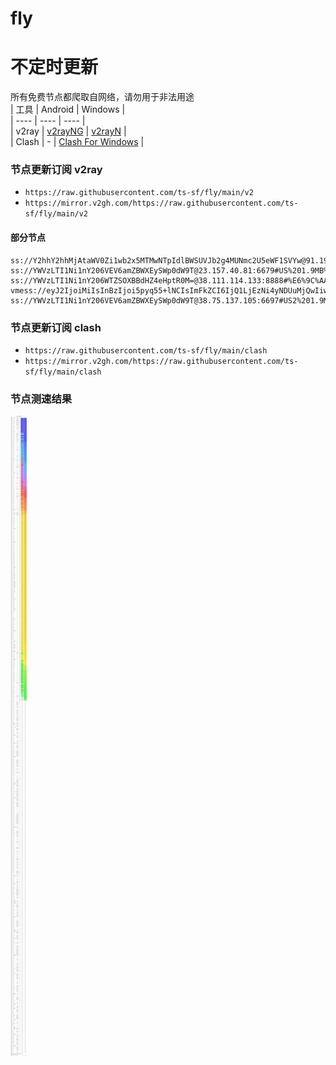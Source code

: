 # fly
# 不定时更新
所有免费节点都爬取自网络，请勿用于非法用途  
|  工具  | Android  | Windows  |  
|  ----  | ----   | ----  |  
| v2ray  | [v2rayNG](https://github.com/2dust/v2rayNG/releases) | [v2rayN](https://github.com/2dust/v2rayN/releases) |  
| Clash  | - | [Clash For Windows](https://github.com/2dust/clashN/releases) | 
  
### 节点更新订阅  v2ray
- `https://raw.githubusercontent.com/ts-sf/fly/main/v2`  
- `https://mirror.v2gh.com/https://raw.githubusercontent.com/ts-sf/fly/main/v2`  

#### 部分节点  
``` 
ss://Y2hhY2hhMjAtaWV0Zi1wb2x5MTMwNTpIdlBWSUVJb2g4MUNmc2U5eWF1SVYw@91.190.155.55:34994#%E6%9C%AA%E7%9F%A52
ss://YWVzLTI1Ni1nY206VEV6amZBWXEySWp0dW9T@23.157.40.81:6679#US%201.9MB%2Fs
ss://YWVzLTI1Ni1nY206WTZSOXBBdHZ4eHptR0M=@38.111.114.133:8888#%E6%9C%AA%E7%9F%A53%201.8MB%2Fs
vmess://eyJ2IjoiMiIsInBzIjoi5pyq55+lNCIsImFkZCI6IjQ1LjEzNi4yNDUuMjQwIiwicG9ydCI6IjEyOTEwIiwiaWQiOiI4MjU5Y2IxYy1kZDZjLTQ3MzktOWM4OC1hZjU1MGQ5Nzc1MjUiLCJhaWQiOiIwIiwic2N5IjoiYXV0byIsIm5ldCI6IndzIiwidHlwZSI6Im5vbmUiLCJob3N0IjoiIiwicGF0aCI6IiIsInRscyI6InRscyIsInNuaSI6IjIyLmx3ZGgudXMiLCJ0ZXN0X25hbWUiOiI0In0=
ss://YWVzLTI1Ni1nY206VEV6amZBWXEySWp0dW9T@38.75.137.105:6697#US2%201.9MB%2Fs
```
### 节点更新订阅  clash
- `https://raw.githubusercontent.com/ts-sf/fly/main/clash`  
- `https://mirror.v2gh.com/https://raw.githubusercontent.com/ts-sf/fly/main/clash`  

### 节点测速结果
![image](traffic.png)
